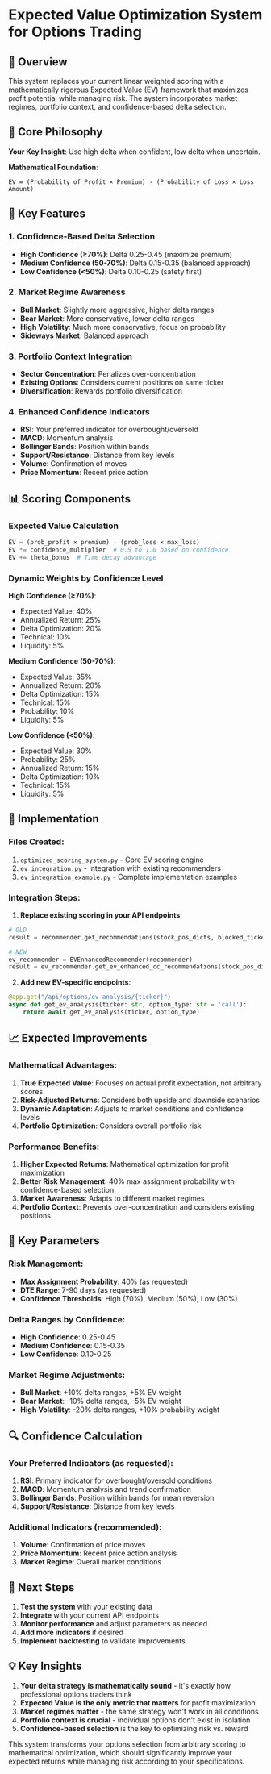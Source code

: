 # Expected Value Optimization System for Options Trading

## 🎯 **Overview**

This system replaces your current linear weighted scoring with a mathematically rigorous Expected Value (EV) framework that maximizes profit potential while managing risk. The system incorporates market regimes, portfolio context, and confidence-based delta selection.

## 🧠 **Core Philosophy**

**Your Key Insight**: Use high delta when confident, low delta when uncertain.

**Mathematical Foundation**: 
```
EV = (Probability of Profit × Premium) - (Probability of Loss × Loss Amount)
```

## 🚀 **Key Features**

### 1. **Confidence-Based Delta Selection**
- **High Confidence (≥70%)**: Delta 0.25-0.45 (maximize premium)
- **Medium Confidence (50-70%)**: Delta 0.15-0.35 (balanced approach)
- **Low Confidence (<50%)**: Delta 0.10-0.25 (safety first)

### 2. **Market Regime Awareness**
- **Bull Market**: Slightly more aggressive, higher delta ranges
- **Bear Market**: More conservative, lower delta ranges
- **High Volatility**: Much more conservative, focus on probability
- **Sideways Market**: Balanced approach

### 3. **Portfolio Context Integration**
- **Sector Concentration**: Penalizes over-concentration
- **Existing Options**: Considers current positions on same ticker
- **Diversification**: Rewards portfolio diversification

### 4. **Enhanced Confidence Indicators**
- **RSI**: Your preferred indicator for overbought/oversold
- **MACD**: Momentum analysis
- **Bollinger Bands**: Position within bands
- **Support/Resistance**: Distance from key levels
- **Volume**: Confirmation of moves
- **Price Momentum**: Recent price action

## 📊 **Scoring Components**

### **Expected Value Calculation**
```python
EV = (prob_profit × premium) - (prob_loss × max_loss)
EV *= confidence_multiplier  # 0.5 to 1.0 based on confidence
EV += theta_bonus  # Time decay advantage
```

### **Dynamic Weights by Confidence Level**

**High Confidence (≥70%)**:
- Expected Value: 40%
- Annualized Return: 25%
- Delta Optimization: 20%
- Technical: 10%
- Liquidity: 5%

**Medium Confidence (50-70%)**:
- Expected Value: 35%
- Annualized Return: 20%
- Delta Optimization: 15%
- Technical: 15%
- Probability: 10%
- Liquidity: 5%

**Low Confidence (<50%)**:
- Expected Value: 30%
- Probability: 25%
- Annualized Return: 15%
- Delta Optimization: 10%
- Technical: 15%
- Liquidity: 5%

## 🔧 **Implementation**

### **Files Created**:
1. `optimized_scoring_system.py` - Core EV scoring engine
2. `ev_integration.py` - Integration with existing recommenders
3. `ev_integration_example.py` - Complete implementation examples

### **Integration Steps**:

1. **Replace existing scoring in your API endpoints**:
```python
# OLD
result = recommender.get_recommendations(stock_pos_dicts, blocked_tickers, cc_shares_committed)

# NEW
ev_recommender = EVEnhancedRecommender(recommender)
result = ev_recommender.get_ev_enhanced_cc_recommendations(stock_pos_dicts, blocked_tickers, cc_shares_committed)
```

2. **Add new EV-specific endpoints**:
```python
@app.get("/api/options/ev-analysis/{ticker}")
async def get_ev_analysis(ticker: str, option_type: str = 'call'):
    return await get_ev_analysis(ticker, option_type)
```

## 📈 **Expected Improvements**

### **Mathematical Advantages**:
1. **True Expected Value**: Focuses on actual profit expectation, not arbitrary scores
2. **Risk-Adjusted Returns**: Considers both upside and downside scenarios
3. **Dynamic Adaptation**: Adjusts to market conditions and confidence levels
4. **Portfolio Optimization**: Considers overall portfolio risk

### **Performance Benefits**:
1. **Higher Expected Returns**: Mathematical optimization for profit maximization
2. **Better Risk Management**: 40% max assignment probability with confidence-based selection
3. **Market Awareness**: Adapts to different market regimes
4. **Portfolio Context**: Prevents over-concentration and considers existing positions

## 🎯 **Key Parameters**

### **Risk Management**:
- **Max Assignment Probability**: 40% (as requested)
- **DTE Range**: 7-90 days (as requested)
- **Confidence Thresholds**: High (70%), Medium (50%), Low (30%)

### **Delta Ranges by Confidence**:
- **High Confidence**: 0.25-0.45
- **Medium Confidence**: 0.15-0.35
- **Low Confidence**: 0.10-0.25

### **Market Regime Adjustments**:
- **Bull Market**: +10% delta ranges, +5% EV weight
- **Bear Market**: -10% delta ranges, -5% EV weight
- **High Volatility**: -20% delta ranges, +10% probability weight

## 🔍 **Confidence Calculation**

### **Your Preferred Indicators** (as requested):
1. **RSI**: Primary indicator for overbought/oversold conditions
2. **MACD**: Momentum analysis and trend confirmation
3. **Bollinger Bands**: Position within bands for mean reversion
4. **Support/Resistance**: Distance from key levels

### **Additional Indicators** (recommended):
1. **Volume**: Confirmation of price moves
2. **Price Momentum**: Recent price action analysis
3. **Market Regime**: Overall market conditions

## 🚀 **Next Steps**

1. **Test the system** with your existing data
2. **Integrate** with your current API endpoints
3. **Monitor performance** and adjust parameters as needed
4. **Add more indicators** if desired
5. **Implement backtesting** to validate improvements

## 💡 **Key Insights**

1. **Your delta strategy is mathematically sound** - it's exactly how professional options traders think
2. **Expected Value is the only metric that matters** for profit maximization
3. **Market regimes matter** - the same strategy won't work in all conditions
4. **Portfolio context is crucial** - individual options don't exist in isolation
5. **Confidence-based selection** is the key to optimizing risk vs. reward

This system transforms your options selection from arbitrary scoring to mathematical optimization, which should significantly improve your expected returns while managing risk according to your specifications.
